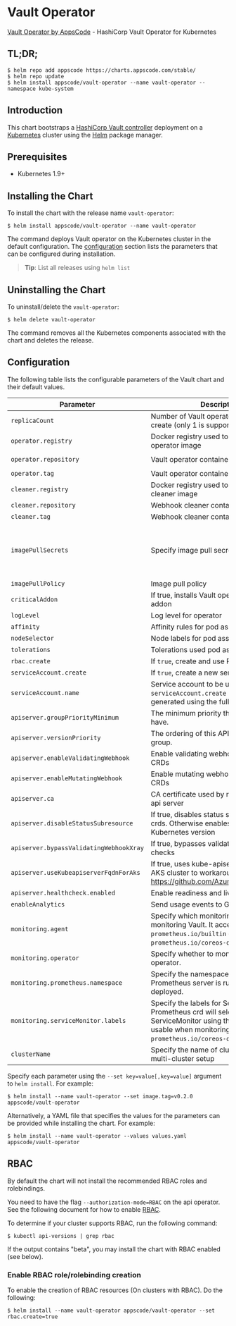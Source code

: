 # Vault Operator
[Vault Operator by AppsCode](https://github.com/kubevault/operator) - HashiCorp Vault Operator for Kubernetes

## TL;DR;

```console
$ helm repo add appscode https://charts.appscode.com/stable/
$ helm repo update
$ helm install appscode/vault-operator --name vault-operator --namespace kube-system
```

## Introduction

This chart bootstraps a [HashiCorp Vault controller](https://github.com/kubevault/operator) deployment on a [Kubernetes](http://kubernetes.io) cluster using the [Helm](https://helm.sh) package manager.

## Prerequisites

- Kubernetes 1.9+

## Installing the Chart
To install the chart with the release name `vault-operator`:

```console
$ helm install appscode/vault-operator --name vault-operator
```

The command deploys Vault operator on the Kubernetes cluster in the default configuration. The [configuration](#configuration) section lists the parameters that can be configured during installation.

> **Tip**: List all releases using `helm list`

## Uninstalling the Chart

To uninstall/delete the `vault-operator`:

```console
$ helm delete vault-operator
```

The command removes all the Kubernetes components associated with the chart and deletes the release.

## Configuration

The following table lists the configurable parameters of the Vault chart and their default values.


| Parameter                               | Description                                                        | Default            |
| --------------------------------------- | ------------------------------------------------------------------ | ------------------ |
| `replicaCount`                          | Number of Vault operator replicas to create (only 1 is supported)  | `1`                |
| `operator.registry`                     | Docker registry used to pull Vault operator image                  | `kubevault`        |
| `operator.repository`                   | Vault operator container image                                     | `vault-operator`   |
| `operator.tag`                          | Vault operator container image tag                                 | `0.2.0`            |
| `cleaner.registry`                      | Docker registry used to pull Webhook cleaner image                 | `appscode`         |
| `cleaner.repository`                    | Webhook cleaner container image                                    | `kubectl`          |
| `cleaner.tag`                           | Webhook cleaner container image tag                                | `v1.11`            |
| `imagePullSecrets`                      | Specify image pull secrets                                         | `nil` (does not add image pull secrets to deployed pods) |
| `imagePullPolicy`                       | Image pull policy                                                  | `IfNotPresent`     |
| `criticalAddon`                         | If true, installs Vault operator as critical addon                 | `false`            |
| `logLevel`                              | Log level for operator                                             | `3`                |
| `affinity`                              | Affinity rules for pod assignment                                  | `{}`               |
| `nodeSelector`                          | Node labels for pod assignment                                     | `{}`               |
| `tolerations`                           | Tolerations used pod assignment                                    | `{}`               |
| `rbac.create`                           | If `true`, create and use RBAC resources                           | `true`             |
| `serviceAccount.create`                 | If `true`, create a new service account                            | `true`             |
| `serviceAccount.name`                   | Service account to be used. If not set and `serviceAccount.create` is `true`, a name is generated using the fullname template                                              | ``                                                        |
| `apiserver.groupPriorityMinimum`        | The minimum priority the group should have.                        | 10000              |
| `apiserver.versionPriority`             | The ordering of this API inside of the group.                      | 15                 |
| `apiserver.enableValidatingWebhook`     | Enable validating webhooks for Vault CRDs                          | true               |
| `apiserver.enableMutatingWebhook`       | Enable mutating webhooks for Vault CRDs                            | true               |
| `apiserver.ca`                          | CA certificate used by main Kubernetes api server                  | `not-ca-cert`      |
| `apiserver.disableStatusSubresource`    | If true, disables status sub resource for crds. Otherwise enables based on Kubernetes version | `false`            |
| `apiserver.bypassValidatingWebhookXray` | If true, bypasses validating webhook xray checks                   | `false`            |
| `apiserver.useKubeapiserverFqdnForAks`  | If true, uses kube-apiserver FQDN for AKS cluster to workaround https://github.com/Azure/AKS/issues/522 | `true`             |
| `apiserver.healthcheck.enabled`         | Enable readiness and liveliness probes                             | `true`             |
| `enableAnalytics`                       | Send usage events to Google Analytics                              | `true`             |
| `monitoring.agent`                      | Specify which monitoring agent to use for monitoring Vault. It accepts either `prometheus.io/builtin` or `prometheus.io/coreos-operator`.                                  | `none`                                                    |
| `monitoring.operator`                   | Specify whether to monitor Vault operator.                                                                                                                                 | `false`                                                   |
| `monitoring.prometheus.namespace`       | Specify the namespace where Prometheus server is running or will be deployed.                                                                                              | Release namespace                                         |
| `monitoring.serviceMonitor.labels`      | Specify the labels for ServiceMonitor. Prometheus crd will select ServiceMonitor using these labels. Only usable when monitoring agent is `prometheus.io/coreos-operator`. | `app: <generated app name>` and `release: <release name>` |
| `clusterName`                           | Specify the name of cluster used in a multi-cluster setup | |

Specify each parameter using the `--set key=value[,key=value]` argument to `helm install`. For example:

```console
$ helm install --name vault-operator --set image.tag=v0.2.0 appscode/vault-operator
```

Alternatively, a YAML file that specifies the values for the parameters can be provided while
installing the chart. For example:

```console
$ helm install --name vault-operator --values values.yaml appscode/vault-operator
```

## RBAC
By default the chart will not install the recommended RBAC roles and rolebindings.

You need to have the flag `--authorization-mode=RBAC` on the api operator. See the following document for how to enable [RBAC](https://kubernetes.io/docs/admin/authorization/rbac/).

To determine if your cluster supports RBAC, run the following command:

```console
$ kubectl api-versions | grep rbac
```

If the output contains "beta", you may install the chart with RBAC enabled (see below).

### Enable RBAC role/rolebinding creation

To enable the creation of RBAC resources (On clusters with RBAC). Do the following:

```console
$ helm install --name vault-operator appscode/vault-operator --set rbac.create=true
```
